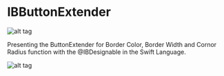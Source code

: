 # IBButtonExtender

![alt tag](https://cloud.githubusercontent.com/assets/6905345/9151612/b59eb506-3e25-11e5-871b-b2dd0910d0d8.png)

Presenting the ButtonExtender for Border Color, Border Width and Cornor Radius function with the @IBDesignable in the Swift Language.

![alt tag](https://cloud.githubusercontent.com/assets/6905345/9151610/80b5c1b8-3e25-11e5-905a-c01b3a89e9e0.png)

